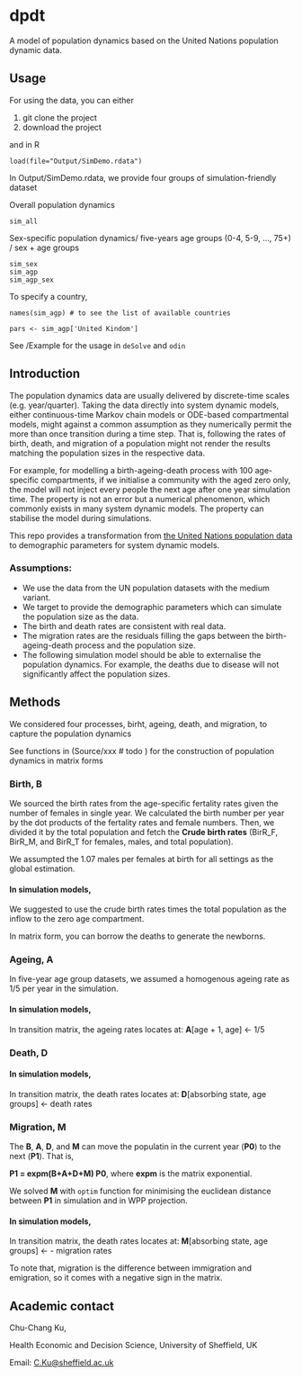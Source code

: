 # dpdt
A model of population dynamics based on the United Nations population dynamic data.

## Usage

For using the data, you can either

1. git clone the project 
2. download the project

and in R
```
load(file="Output/SimDemo.rdata")
```


In Output/SimDemo.rdata, we provide four groups of simulation-friendly dataset

Overall population dynamics
```
sim_all
```

Sex-specific population dynamics/ five-years age groups (0-4, 5-9, ..., 75+) / sex + age groups
```
sim_sex
sim_agp
sim_agp_sex
```

To specify a country,
```
names(sim_agp) # to see the list of available countries

pars <- sim_agp['United Kindom']
```


See /Example for the usage in `deSolve` and `odin`


## Introduction
The population dynamics data are usually delivered by discrete-time scales (e.g. year/quarter). Taking the data directly into system dynamic models, either continuous-time Markov chain models or ODE-based compartmental models, might against a common assumption as they numerically permit the more than once transition during a time step. That is, following the rates of birth, death, and migration of a population might not render the results matching the population sizes in the respective data. 

For example, for modelling a birth-ageing-death process with 100 age-specific compartments, if we initialise a community with the aged zero only, the model will not inject every people the next age after one year simulation time. The property is not an error but a numerical phenomenon, which commonly exists in many system dynamic models. The property can stabilise the model during simulations. 

This repo provides a transformation from [the United Nations population data](https://www.un.org/en/development/desa/population/publications/database/index.asp) to demographic parameters for system dynamic models. 


### Assumptions: 

- We use the data from the UN population datasets with the medium variant. 
- We target to provide the demographic parameters which can simulate the population size as the data. 
- The birth and death rates are consistent with real data.
- The migration rates are the residuals filling the gaps between the birth-ageing-death process and the population size. 
- The following simulation model should be able to externalise the population dynamics. For example, the deaths due to disease will not significantly affect the population sizes. 



## Methods
We considered four processes, birht, ageing, death, and migration, to capture the population dynamics

See functions in (Source/xxx # todo ) for the construction of  population dynamics in matrix forms


### Birth, **B**
We sourced the birth rates from the age-specific fertality rates given the number of females in single year. We calculated the birth number per year by the dot products of the fertality rates and female numbers. Then, we divided it by the total population and fetch the **Crude birth rates** (BirR_F, BirR_M, and BirR_T for females, males, and total population). 

We assumpted the 1.07 males per females at birth for all settings as the global estimation. 

#### In simulation models, 
We suggested to use the crude birth rates times the total population as the inflow to the zero age compartment.

In matrix form, you can borrow the deaths to generate the newborns. 


### Ageing, **A**
In five-year age group datasets, we assumed a homogenous ageing rate as 1/5 per year in the simulation. 

#### In simulation models,
In transition matrix, the ageing rates locates at: **A**[age + 1, age] <- 1/5 

### Death, **D**


#### In simulation models,
In transition matrix, the death rates locates at: **D**[absorbing state, age groups] <- death rates 


### Migration, **M**

The **B**, **A**, **D**, and **M** can move the populatin in the current year (**P0**) to the next (**P1**). That is, 

**P1 = expm(B+A+D+M) P0**, where **expm** is the matrix exponential. 

We solved **M** with `optim` function for minimising the euclidean distance between **P1** in simulation and in WPP projection.

#### In simulation models,
In transition matrix, the death rates locates at: **M**[absorbing state, age groups] <- - migration rates

To note that, migration is the difference between immigration and emigration, so it comes with a negative sign in the matrix.


## Academic contact

Chu-Chang Ku,

Health Economic and Decision Science, University of Sheffield, UK

Email: C.Ku@sheffield.ac.uk

